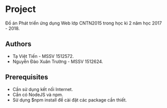 # Project
Đồ án Phát triển ứng dụng Web lớp CNTN2015 trong học kì 2 năm học 2017 - 2018.

## Authors
- Tạ Việt Tiến              -   MSSV 1512572.
- Nguyễn Đào Xuân Trường    -   MSSV 1512624.

## Prerequisites
- Cần sử dụng kết nối Internet.
- Cần có NodeJS và npm.
- Sử dụng $npm install để cài đặt các package cần thiết.






    
